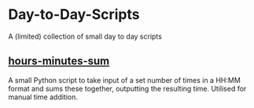 # Day-to-Day-Scripts
A (limited) collection of small day to day scripts

## [hours-minutes-sum](/hours-minutes-sum)
A small Python script to take input of a set number of times in a HH:MM format and sums these together, outputting the resulting time. Utilised for manual time addition.
